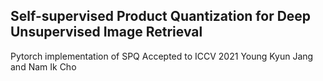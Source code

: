 ## Self-supervised Product Quantization for Deep Unsupervised Image Retrieval
Pytorch implementation of SPQ 
Accepted to ICCV 2021 
Young Kyun Jang and Nam Ik Cho  
